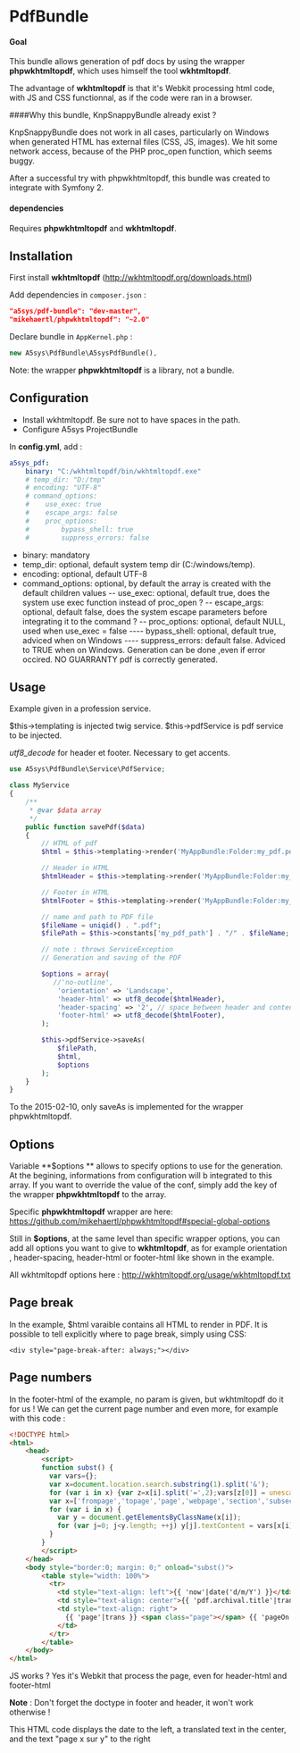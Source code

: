 PdfBundle
=============
#### Goal
This bundle allows generation of pdf docs by using the wrapper **phpwkhtmltopdf**, which uses himself the tool **wkhtmltopdf**.

The advantage of **wkhtmltopdf** is that it's Webkit processing html code, with JS and CSS functionnal, as if the code were ran in a browser.

####Why this bundle, KnpSnappyBundle already exist ?

KnpSnappyBundle does not work in all cases, particularly on Windows when generated HTML has external files (CSS, JS, images).
We hit some network access, because of the PHP proc_open function, which seems buggy.

After a successful try with phpwkhtmltopdf, this bundle was created to integrate with Symfony 2.

#### dependencies
Requires **phpwkhtmltopdf** and **wkhtmltopdf**.


## Installation

First install **wkhtmltopdf** (http://wkhtmltopdf.org/downloads.html)

Add dependencies in `composer.json` :
```json
"a5sys/pdf-bundle": "dev-master",
"mikehaertl/phpwkhtmltopdf": "~2.0"
```

Declare bundle in `AppKernel.php` :

```php
new A5sys\PdfBundle\A5sysPdfBundle(),
```

Note: the wrapper **phpwkhtmltopdf** is a library, not a bundle.

## Configuration

- Install wkhtmltopdf. Be sure not to have spaces in the path.
- Configure A5sys ProjectBundle

In **config.yml**, add :

```yaml
a5sys_pdf:
    binary: "C:/wkhtmltopdf/bin/wkhtmltopdf.exe"
    # temp_dir: "D:/tmp"
    # encoding: "UTF-8"
    # command_options:
    #    use_exec: true
    #    escape_args: false
    #    proc_options:
    #        bypass_shell: true
    #        suppress_errors: false
```

- binary: mandatory
- temp_dir: optional, default system temp dir (C:/windows/temp).
- encoding: optional, default UTF-8
- command_options: optional, by default the array is created with the default children values
-- use_exec: optional, default true, does the system use exec function instead of proc_open ?
-- escape_args: optional, default false, does the system escape parameters before integrating it to the command ?
-- proc_options: optional, default NULL, used when use_exec = false
---- bypass_shell: optional, default true, adviced when on Windows
---- suppress_errors: default false. Adviced to TRUE when on Windows. Generation can be done ,even if error occired. NO GUARRANTY pdf is correctly generated.

## Usage

Example given in a profession service.

\$this->templating is injected twig service.
\$this->pdfService is pdf service to be injected.

*utf8_decode* for header et footer. Necessary to get accents.

```php
use A5sys\PdfBundle\Service\PdfService;

class MyService
{
    /**
     * @var $data array
     */
    public function savePdf($data)
    {
        // HTML of pdf
        $html = $this->templating->render('MyAppBundle:Folder:my_pdf.pdf.twig', $data);

        // Header in HTML
        $htmlHeader = $this->templating->render('MyAppBundle:Folder:my_header.pdf.twig');

        // Footer in HTML
        $htmlFooter = $this->templating->render('MyAppBundle:Folder:my_footer.pdf.twig');

        // name and path to PDF file
        $fileName = uniqid() . ".pdf";
        $filePath = $this->constants['my_pdf_path'] . "/" . $fileName;

        // note : throws ServiceException
        // Generation and saving of the PDF

        $options = array(
           //'no-outline',
            'orientation' => 'Landscape',
            'header-html' => utf8_decode($htmlHeader),
            'header-spacing' => '2', // space between header and content in mm
            'footer-html' => utf8_decode($htmlFooter),
        );

        $this->pdfService->saveAs(
            $filePath,
            $html,
            $options
        );
    }
}
```

To the 2015-02-10, only saveAs is implemented for the wrapper phpwkhtmltopdf.

## Options

Variable **\$options ** allows to specify options to use for the generation.
At the begining, informations from configuration will b integrated to this array. If you want to override the value of the conf, simply add the key of the wrapper **phpwkhtmltopdf** to the array.

Specific **phpwkhtmltopdf** wrapper are here:
https://github.com/mikehaertl/phpwkhtmltopdf#special-global-options

Still in **\$options**, at the same level than specific wrapper options, you can add all options you want to give to **wkhtmltopdf**, as for example orientation , header-spacing, header-html or footer-html like shown in the example.

All wkhtmltopdf options here :
http://wkhtmltopdf.org/usage/wkhtmltopdf.txt

## Page break
In the example, \$html varaible contains all HTML to render in PDF. It is possible to tell explicitly where to page break, simply using CSS:

`<div style="page-break-after: always;"></div>`

## Page numbers

In the footer-html of the example, no param is given, but wkhtmltopdf do it for us ! We can get the current page number and even more, for example with this code :

```html
<!DOCTYPE html>
<html>
    <head>
        <script>
        function subst() {
          var vars={};
          var x=document.location.search.substring(1).split('&');
          for (var i in x) {var z=x[i].split('=',2);vars[z[0]] = unescape(z[1]);}
          var x=['frompage','topage','page','webpage','section','subsection','subsubsection'];
          for (var i in x) {
            var y = document.getElementsByClassName(x[i]);
            for (var j=0; j<y.length; ++j) y[j].textContent = vars[x[i]];
          }
        }
        </script>
    </head>
    <body style="border:0; margin: 0;" onload="subst()">
        <table style="width: 100%">
          <tr>
            <td style="text-align: left">{{ 'now'|date('d/m/Y') }}</td>
            <td style="text-align: center">{{ 'pdf.archival.title'|trans|raw('html') }}</td>
            <td style="text-align: right">
              {{ 'page'|trans }} <span class="page"></span> {{ 'pageOn'|trans }} <span class="topage"></span>
            </td>
          </tr>
        </table>
    </body>
</html>
```

JS works ? Yes it's Webkit that process the page, even for header-html and footer-html

**Note** : Don't forget the doctype in footer and header, it won't work otherwise !

This HTML code displays the date to the left, a translated text in the center, and the text "page x sur y" to the right